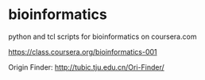 bioinformatics
==============

python and tcl scripts for bioinformatics on coursera.com

https://class.coursera.org/bioinformatics-001

Origin Finder:
http://tubic.tju.edu.cn/Ori-Finder/
